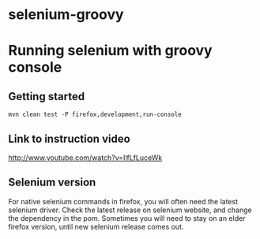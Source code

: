 selenium-groovy
===============

# Running selenium with groovy console

## Getting started
````mvn clean test -P firefox,development,run-console````

## Link to instruction video
http://www.youtube.com/watch?v=IlfLfLuceWk

## Selenium version
For native selenium commands in firefox, you will often need the latest selenium driver. Check the latest release on selenium website, and change the dependency in the pom. Sometimes you will need to stay on an elder firefox version, until new selenium release comes out.
